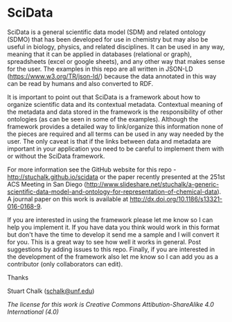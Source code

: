 # SciData

SciData is a general scientific data model (SDM) and related ontology (SDMO) that has been developed for use in chemistry but may also be useful in biology, physics, and related disciplines.  It can be used in any way, meaning that it can be applied in databases (relational or graph), spreadsheets (excel or google sheets), and any other way that makes sense for the user.  The examples in this repo are all written in JSON-LD (https://www.w3.org/TR/json-ld/) because the data annotated in this way can be read by humans and also converted to RDF.

It is important to point out that SciData is a framework about how to organize scientific data and its contextual metadata. Contextual meaning of the metadata and data stored in the framework is the responsibility of other ontologies (as can be seen in some of the examples). Although the framework provides a detailed way to link/organize this information none of the pieces are required and all terms can be used in any way needed by the user.  The only caveat is that if the links between data and metadata are important in your application you need to be careful to implement them with or without the SciData framework.

For more information see the GitHub website for this repo - http://stuchalk.github.io/scidata or the paper recently presented at the 251st ACS Meeting in San Diego (http://www.slideshare.net/stuchalk/a-generic-scientific-data-model-and-ontology-for-representation-of-chemical-data).  A journal paper on this work is available at http://dx.doi.org/10.1186/s13321-016-0168-9.

If you are interested in using the framework please let me know so I can help you implement it.  If you have data you think would work in this format but don't have the time to develop it send me a sample and I will convert it for you.  This is a great way to see how well it works in general.  Post suggestions by adding issues to this repo.  Finally, if you are interested in the development of the framework also let me know so I can add you as a contributor (only collaborators can edit).

Thanks

Stuart Chalk (schalk@unf.edu)

*The license for this work is Creative Commons Attibution-ShareAlike 4.0 International (4.0)*